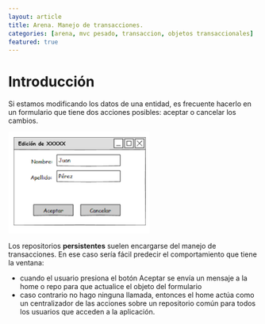 ```yaml
---
layout: article
title: Arena. Manejo de transacciones.
categories: [arena, mvc pesado, transaccion, objetos transaccionales]
featured: true
---
```


# Introducción

Si estamos modificando los datos de una entidad, es frecuente hacerlo en un formulario que tiene dos acciones posibles: aceptar o cancelar los cambios.

![](../../img/wiki/arena-transaccion-1.png)

Los repositorios **persistentes** suelen encargarse del manejo de transacciones. En ese caso sería fácil predecir el comportamiento que tiene la ventana:

- cuando el usuario presiona el botón Aceptar se envía un mensaje a la home o repo para que actualice el objeto del formulario
- caso contrario no hago ninguna llamada, entonces el home actúa como un centralizador de las acciones sobre un repositorio común para todos los usuarios que acceden a la aplicación.

